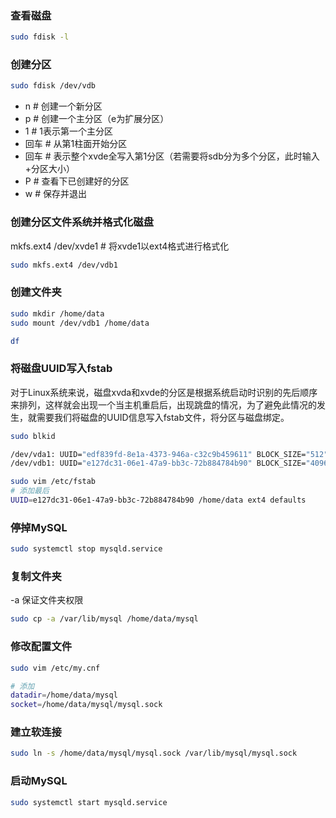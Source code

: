 ### 查看磁盘
```sh
sudo fdisk -l
```

### 创建分区
```sh
sudo fdisk /dev/vdb
```

- n  # 创建一个新分区
- p  # 创建一个主分区（e为扩展分区）
- 1  # 1表示第一个主分区
- 回车  # 从第1柱面开始分区
- 回车  # 表示整个xvde全写入第1分区（若需要将sdb分为多个分区，此时输入+分区大小）
- P  # 查看下已创建好的分区
- w  # 保存并退出

### 创建分区文件系统并格式化磁盘
mkfs.ext4 /dev/xvde1 # 将xvde1以ext4格式进行格式化
```sh
sudo mkfs.ext4 /dev/vdb1
```

### 创建文件夹
```sh
sudo mkdir /home/data
sudo mount /dev/vdb1 /home/data

df
```

### 将磁盘UUID写入fstab
对于Linux系统来说，磁盘xvda和xvde的分区是根据系统启动时识别的先后顺序来排列，这样就会出现一个当主机重启后，出现跳盘的情况，为了避免此情况的发生，就需要我们将磁盘的UUID信息写入fstab文件，将分区与磁盘绑定。

```sh
sudo blkid

/dev/vda1: UUID="edf839fd-8e1a-4373-946a-c32c9b459611" BLOCK_SIZE="512" TYPE="xfs" PARTUUID="319ba3a3-01"
/dev/vdb1: UUID="e127dc31-06e1-47a9-bb3c-72b884784b90" BLOCK_SIZE="4096" TYPE="ext4" PARTUUID="78d28823-01"

sudo vim /etc/fstab
# 添加最后
UUID=e127dc31-06e1-47a9-bb3c-72b884784b90 /home/data ext4 defaults      0 0
```

### 停掉MySQL
```sh
sudo systemctl stop mysqld.service
```

### 复制文件夹
-a 保证文件夹权限
```sh
sudo cp -a /var/lib/mysql /home/data/mysql
```

### 修改配置文件
```sh
sudo vim /etc/my.cnf

# 添加
datadir=/home/data/mysql
socket=/home/data/mysql/mysql.sock
```

### 建立软连接
```sh
sudo ln -s /home/data/mysql/mysql.sock /var/lib/mysql/mysql.sock
```

### 启动MySQL
```sh
sudo systemctl start mysqld.service
```